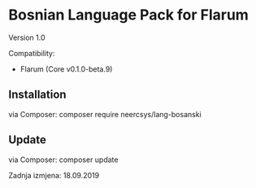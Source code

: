 # Bosnian Language Pack for Flarum

Version 1.0

Compatibility:
- Flarum (Core v0.1.0-beta.9)

## Installation

via Composer: composer require neercsys/lang-bosanski

## Update

via Composer: composer update

Zadnja izmjena: 18.09.2019
